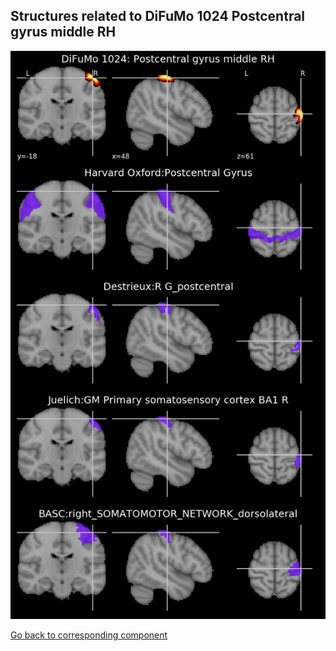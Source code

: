 


## Structures related to DiFuMo 1024 Postcentral gyrus middle RH

![868](868.jpg "Structures related to DiFuMo 1024 Postcentral gyrus middle RH")

[Go back to corresponding component](https://parietal-inria.github.io/DiFuMo/1024/html/868.html)